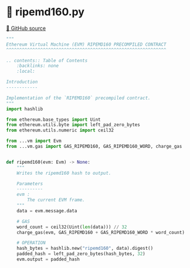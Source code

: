 # 🐍 ripemd160.py

[🐙 GitHub source](https://github.com/ethereum/execution-specs/blob/c5415056a4a7066906f67c203ec5364a9de8e017/src/ethereum/arrow_glacier/vm/precompiled_contracts/ripemd160.py)

```python
"""
Ethereum Virtual Machine (EVM) RIPEMD160 PRECOMPILED CONTRACT
^^^^^^^^^^^^^^^^^^^^^^^^^^^^^^^^^^^^^^^^^^^^^^^^^^^^^^^^^^^^^

.. contents:: Table of Contents
    :backlinks: none
    :local:

Introduction
------------

Implementation of the `RIPEMD160` precompiled contract.
"""
import hashlib

from ethereum.base_types import Uint
from ethereum.utils.byte import left_pad_zero_bytes
from ethereum.utils.numeric import ceil32

from ...vm import Evm
from ...vm.gas import GAS_RIPEMD160, GAS_RIPEMD160_WORD, charge_gas


def ripemd160(evm: Evm) -> None:
    """
    Writes the ripemd160 hash to output.

    Parameters
    ----------
    evm :
        The current EVM frame.
    """
    data = evm.message.data

    # GAS
    word_count = ceil32(Uint(len(data))) // 32
    charge_gas(evm, GAS_RIPEMD160 + GAS_RIPEMD160_WORD * word_count)

    # OPERATION
    hash_bytes = hashlib.new("ripemd160", data).digest()
    padded_hash = left_pad_zero_bytes(hash_bytes, 32)
    evm.output = padded_hash
```

